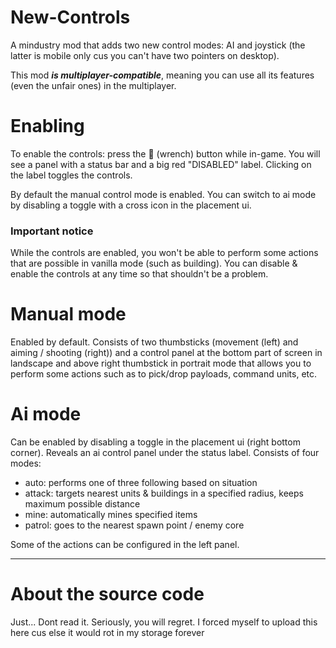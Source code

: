 # New-Controls
A mindustry mod that adds two new control modes: AI and joystick (the latter is mobile only cus you can't have two pointers on desktop).

This mod ***is multiplayer-compatible***, meaning you can use all its features (even the unfair ones) in the multiplayer.

# Enabling
To enable the controls: press the 🔧 (wrench) button while in-game. You will see a panel with a status bar and a big red "DISABLED" label. Clicking on the label toggles the controls.

By default the manual control mode is enabled. You can switch to ai mode by disabling a toggle with a cross icon in the placement ui.

### Important notice
While the controls are enabled, you won't be able to perform some actions that are possible in vanilla mode (such as building). You can disable & enable the controls at any time so that shouldn't be a problem.

# Manual mode
Enabled by default. Consists of two thumbsticks (movement (left) and aiming / shooting (right)) and a control panel at the bottom part of screen in landscape and above right thumbstick in portrait mode that allows you to perform some actions such as to pick/drop payloads, command units, etc.

# Ai mode
Can be enabled by disabling a toggle in the placement ui (right bottom corner). Reveals an ai control panel under the status label. Consists of four modes:
* auto: performs one of three following based on situation
* attack: targets nearest units & buildings in a specified radius, keeps maximum possible distance
* mine: automatically mines specified items
* patrol: goes to the nearest spawn point / enemy core

Some of the actions can be configured in the left panel.

--------------
# About the source code
Just... Dont read it. Seriously, you will regret. I forced myself to upload this here cus else it would rot in my storage forever